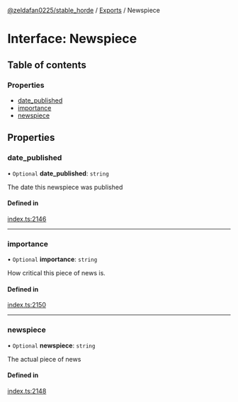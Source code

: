 [@zeldafan0225/stable_horde](../README.md) / [Exports](../modules.md) / Newspiece

# Interface: Newspiece

## Table of contents

### Properties

- [date\_published](Newspiece.md#date_published)
- [importance](Newspiece.md#importance)
- [newspiece](Newspiece.md#newspiece)

## Properties

### date\_published

• `Optional` **date\_published**: `string`

The date this newspiece was published

#### Defined in

[index.ts:2146](https://github.com/ZeldaFan0225/stable_horde/blob/cc34adc/index.ts#L2146)

___

### importance

• `Optional` **importance**: `string`

How critical this piece of news is.

#### Defined in

[index.ts:2150](https://github.com/ZeldaFan0225/stable_horde/blob/cc34adc/index.ts#L2150)

___

### newspiece

• `Optional` **newspiece**: `string`

The actual piece of news

#### Defined in

[index.ts:2148](https://github.com/ZeldaFan0225/stable_horde/blob/cc34adc/index.ts#L2148)
